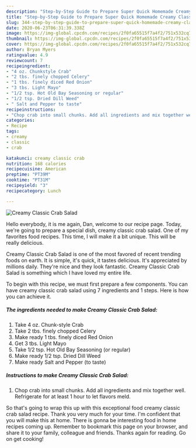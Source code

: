 ```yaml
---
description: "Step-by-Step Guide to Prepare Super Quick Homemade Creamy Classic Crab Salad"
title: "Step-by-Step Guide to Prepare Super Quick Homemade Creamy Classic Crab Salad"
slug: 344-step-by-step-guide-to-prepare-super-quick-homemade-creamy-classic-crab-salad
date: 2020-06-23T06:31:39.338Z
image: https://img-global.cpcdn.com/recipes/2f0fa65515f7a4f2/751x532cq70/creamy-classic-crab-salad-recipe-main-photo.jpg
thumbnail: https://img-global.cpcdn.com/recipes/2f0fa65515f7a4f2/751x532cq70/creamy-classic-crab-salad-recipe-main-photo.jpg
cover: https://img-global.cpcdn.com/recipes/2f0fa65515f7a4f2/751x532cq70/creamy-classic-crab-salad-recipe-main-photo.jpg
author: Bryan Myers
ratingvalue: 4.9
reviewcount: 7
recipeingredient:
- "4 oz. Chunkstyle Crab"
- "2 tbs. finely chopped Celery"
- "1 tbs. finely diced Red Onion"
- "3 tbs. Light Mayo"
- "1/2 tsp. Hot Old Bay Seasoning or regular"
- "1/2 tsp. Dried Dill Weed"
- " Salt and Pepper to taste"
recipeinstructions:
- "Chop crab into small chunks. Add all ingredients and mix together well. Refrigerate for at least 1 hour to let flavors meld."
categories:
- Recipe
tags:
- creamy
- classic
- crab

katakunci: creamy classic crab 
nutrition: 168 calories
recipecuisine: American
preptime: "PT39M"
cooktime: "PT31M"
recipeyield: "3"
recipecategory: Lunch

---
```



![Creamy Classic Crab Salad](https://img-global.cpcdn.com/recipes/2f0fa65515f7a4f2/751x532cq70/creamy-classic-crab-salad-recipe-main-photo.jpg)

Hello everybody, it is me again, Dan, welcome to our recipe page. Today, we're going to prepare a special dish, creamy classic crab salad. One of my favorites food recipes. This time, I will make it a bit unique. This will be really delicious.

Creamy Classic Crab Salad is one of the most favored of recent trending foods on earth. It is simple, it's quick, it tastes delicious. It's appreciated by millions daily. They're nice and they look fantastic. Creamy Classic Crab Salad is something which I have loved my entire life.




To begin with this recipe, we must first prepare a few components. You can have creamy classic crab salad using 7 ingredients and 1 steps. Here is how you can achieve it.

<!--inarticleads1-->

##### The ingredients needed to make Creamy Classic Crab Salad:

1. Take 4 oz. Chunk-style Crab
1. Take 2 tbs. finely chopped Celery
1. Make ready 1 tbs. finely diced Red Onion
1. Get 3 tbs. Light Mayo
1. Take 1/2 tsp. Hot Old Bay Seasoning (or regular)
1. Make ready 1/2 tsp. Dried Dill Weed
1. Make ready  Salt and Pepper (to taste)




<!--inarticleads2-->

##### Instructions to make Creamy Classic Crab Salad:

1. Chop crab into small chunks. Add all ingredients and mix together well. Refrigerate for at least 1 hour to let flavors meld.




So that's going to wrap this up with this exceptional food creamy classic crab salad recipe. Thank you very much for your time. I'm confident that you will make this at home. There is gonna be interesting food in home recipes coming up. Remember to bookmark this page on your browser, and share it to your family, colleague and friends. Thanks again for reading. Go on get cooking!
